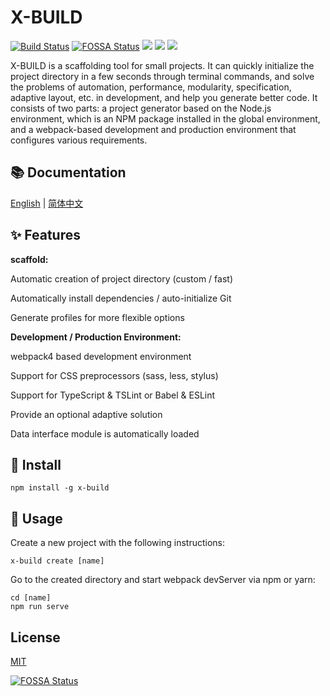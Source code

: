 # X-BUILD
[![Build Status](https://travis-ci.org/codexu/x-build.svg?branch=master)](https://travis-ci.org/codexu/x-build)
[![FOSSA Status](https://app.fossa.io/api/projects/git%2Bgithub.com%2Fcodexu%2Fx-build.svg?type=shield)](https://app.fossa.io/projects/git%2Bgithub.com%2Fcodexu%2Fx-build?ref=badge_shield)
[![](https://img.shields.io/npm/v/x-build.svg)](https://www.npmjs.com/package/x-build)
[![](https://img.shields.io/npm/dm/x-build.svg)](https://www.npmjs.com/package/x-build)
[![](https://img.shields.io/github/license/mashape/apistatus.svg)](https://github.com/codexu/x-build/blob/master/LICENSE)

X-BUILD is a scaffolding tool for small projects. It can quickly initialize the project directory in a few seconds through terminal commands, and solve the problems of automation, performance, modularity, specification, adaptive layout, etc. in development, and help you generate better code. It consists of two parts: a project generator based on the Node.js environment, which is an NPM package installed in the global environment, and a webpack-based development and production environment that configures various requirements.

## 📚 Documentation

[English](https://codexu.github.io/) | [简体中文](https://codexu.github.io/zh/)

## ✨ Features

**scaffold:**

Automatic creation of project directory (custom / fast)

Automatically install dependencies / auto-initialize Git

Generate profiles for more flexible options

**Development / Production Environment:**

webpack4 based development environment

Support for CSS preprocessors (sass, less, stylus)

Support for TypeScript & TSLint or Babel & ESLint

Provide an optional adaptive solution

Data interface module is automatically loaded

## 🎯 Install

```
npm install -g x-build
```

## 🚀 Usage

Create a new project with the following instructions:

```
x-build create [name]
```

Go to the created directory and start webpack devServer via npm or yarn:

```
cd [name]
npm run serve
```

## License

[MIT](https://github.com/codexu/x-build/blob/master/LICENSE)


[![FOSSA Status](https://app.fossa.io/api/projects/git%2Bgithub.com%2Fcodexu%2Fx-build.svg?type=large)](https://app.fossa.io/projects/git%2Bgithub.com%2Fcodexu%2Fx-build?ref=badge_large)